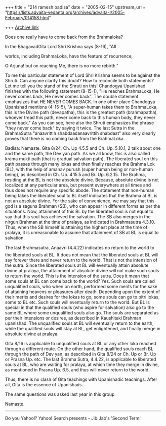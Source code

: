 +++
title = "214 ramesh badisa"
date = "2005-02-15"
upstream_url = "https://lists.advaita-vedanta.org/archives/advaita-l/2005-February/014158.html"

+++
[Archive link](https://lists.advaita-vedanta.org/archives/advaita-l/2005-February/014158.html)


Does one really have to come back from the Brahmaloka? 

In the BhagavadGita Lord Shri Krishna says (8-16), "All 

worlds, including BrahmaLoka, have the feature of recurrence, 

O Arjuna! but on reaching Me, there is no more rebirth."

To me this particular statement of Lord Shri Krishna seems to be against the Shruti. Can anyone clarify this doubt? How to reconcile both statements? Let me tell you the stand of the Shruti on this! Chandogya Upanishad finishes with the following statement (8-15-1), "He reaches BrahmaLoka, He never comes back, He never comes back". The double statement emphasizes that HE NEVER COMES BACK. In one other place Chandogya Upanishad mentions (4-15-5), "A super-human takes them to BrahmaLoka, this is the Divine path (devapatha), this is the greatest path (brahmapatha), whoever tread this path, never come back to this human body, they never come back." As you can see, here also the Shruti emphasizes the phrase "they never come back" by saying it twice. The last Sutra in the BrahmaSutra "anaavrittih shabdaadanaavrittih shabdaat" also very clearly proves that there is no coming back from the BrahmaLoka.



Badisa: Namaste. Gita 8/24, Ch. Up 4.5.5 and Ch. Up. 5.10.1, 2 talk about one and the same path, the Dev yan path. As we all know, this is also called krama mukti path (that is gradual salvation path). The liberated soul on this path passes through many lokas and then finally reaches the Brahma Lok (BL), with the help of amanav purush (super human being or non-human being), as described in Ch. Up. 4.15.5 and Br. Up. 6.2.15. The Brahma, residing at the BL is not the absolute divine. Because, absolute divine is not localized at any particular area, but present everywhere at all times and thus does not require any specific abode. The statement that non-human being takes the liberated soul to BL itself indicates that the Brahma at BL is not an absolute divine. For the sake of convenience, we may say that this god is a saguna Brahman (SB), who can appear in different forms as per the situations. Now, attainment of this BL by the liberated soul is not equal to say that this soul has
 achieved the salvation. The SB also merges in the nirgun Brahman at the time of pralaya, as indicated in Brahmasutra 4.3.10. Thus, when the SB himself is attaining the highest place at the time of pralaya, it is unreasonable to assume that attainment of SB at BL is equal to salvation. 

The last Brahmasutra, Anaavri (4.4.22) indicates no return to the world to the liberated souls at BL. It does not mean that the liberated souls at BL will say forever there and never return to the world. That is not the intension of the sutra. Since the liberated souls at BL will eventually attain absolute divine at pralaya, the attainment of absolute divine will not make such souls to return the world. This is the intension of the sutra. Does it mean that some souls at BL can come back to the world? Yes. Such souls are called unqualified souls, who when on earth, performed some merits for the sake of attaining heavens or pleasures after death. Depending upon the extent of their merits and desires for the lokas to go, some souls can go to pitri lokas, some to BL etc. Such souls will eventually return to the world. But BL is special in that the qualified souls (who aspire for salvation) also go to the same BL where some unqualified souls also go. The souls are separated as per
 their intensions or desires, as described in Kaushitaki Brahman upanishad. The unqualified souls at BL will eventually return to the earth, while the qualified souls will stay at BL, get enlightened, and finally merge in absolute divine at pralaya. 

Gita 8/16 is applicable to unqualified souls at BL or any other loka reached through a different route. On the other hand, the qualified souls reach BL through the path of Dev yan, as described in Gita 8/24 or Ch. Up or Br. Up or Prasna Up. etc. The last Brahma Sutra, 4.4.22, is applicable to liberated souls at BL, who are waiting for pralaya, at which time they merge in divine, as mentioned in Prasna Up. 6.5, and thus will never return to the world.   

Thus, there is no clash of Gita teachings with Upanishadic teachings. After all, Gita is the essence of Upanishads.  

The same questions was asked last year in this group. 

Namaste. 





---------------------------------
Do you Yahoo!?
 Yahoo! Search presents - Jib Jab's 'Second Term'

